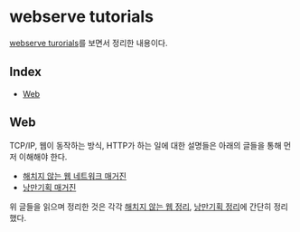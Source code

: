 # webserve tutorials

[webserve turorials](https://42seoul.gitbook.io/webserv/)를 보면서 정리한 내용이다.

## Index
- [Web](web)

## Web
TCP/IP, 웹이 동작하는 방식, HTTP가 하는 일에 대한 설명들은 아래의 글들을 통해 먼저 이해해야 한다.

- [해치지 않는 웹 네트워크 매거진](https://brunch.co.kr/magazine/webnetwork)
- [낭만기획 매거진](https://brunch.co.kr/magazine/romanplan)

위 글들을 읽으며 정리한 것은 각각 [해치지 않는 웹 정리](webnetwork.md), [낭만기획 정리](romanplan.md)에 간단히 정리했다.

